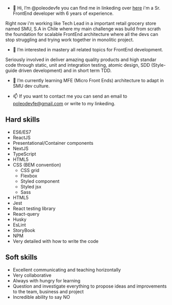 - 👋 Hi, I’m @poleodevfe you can find me in linkeding over [here](https://www.linkedin.com/in/poleodesign/) i'm a Sr. FrontEnd developer with 6 years of experience. 

Right now i'm working like Tech Lead in a important retail grocery store named SMU, S.A in Chile where my main challenge was build from scrath the foundation for scalable FrontEnd architecture where all the devs can stop struggling and trying work together in monolitic project.

- 👀 I’m interested in mastery all related topics for FrontEnd development. 

Seriously involved in deliver amazing quality products and high standar code through static, unit and integration testing, atomic design, SDD (Style-guide driven development) and in short term TDD.

- 🌱 I’m currently learning MFE (Micro Front Ends) architecture to adapt in SMU dev culture.

- 📫 If you want to contact me you can send an email to poleodevfe@gmail.com or write to my linkeding.

## Hard skills

- ES6/ES7
- ReactJS
- Presentational/Container components
- NextJS
- TypeScript
- HTML5
- CSS (BEM convention)
  - CSS grid
  - Flexbox
  - Styled component
  - Styled jsx
  - Sass
- HTML5
- Jest
- React testing library
- React-query
- Husky
- EsLint
- StoryBook
- NPM
- Very detailed with how to write the code

## Soft skills

- Excellent communicating and teaching horizontally
- Very collaborative
- Always with hungry for learning
- Question and investigate everything to propose ideas and improvements to the team, business and project
- Incredible ability to say NO

<!---
poleodevfe/poleodevfe is a ✨ special ✨ repository because its `README.md` (this file) appears on your GitHub profile.
You can click the Preview link to take a look at your changes.
--->
